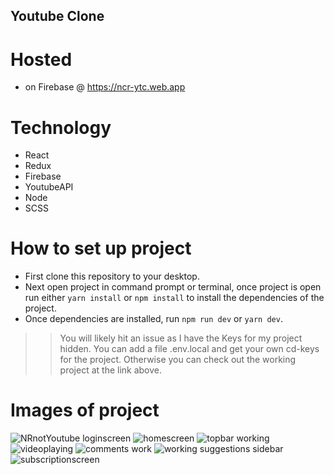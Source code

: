 ## Youtube Clone
# Hosted
- on Firebase @ https://ncr-ytc.web.app

# Technology
- React
- Redux
- Firebase
- YoutubeAPI
- Node
- SCSS

# How to set up project
- First clone this repository to your desktop. 
- Next open project in command prompt or terminal, once project is open run either `yarn install` or `npm install` to install the dependencies of the project.
- Once dependencies are installed, run `npm run dev` or `yarn dev`.

>> You will likely hit an issue as I have the Keys for my project hidden.
>> You can add a file .env.local and get your own cd-keys for the project.
>> Otherwise you can check out the working project at the link above.

# Images of project
![NRnotYoutube loginscreen](https://user-images.githubusercontent.com/65512131/124034185-8435d200-d9c0-11eb-9cea-4a284d63bf1b.png)
![homescreen](https://user-images.githubusercontent.com/65512131/123899300-88181480-d92c-11eb-914d-1bccffd6051b.png)
![topbar working](https://user-images.githubusercontent.com/65512131/123899338-9e25d500-d92c-11eb-893a-f554cd3b15c8.png)
![videoplaying](https://user-images.githubusercontent.com/65512131/123899367-ae3db480-d92c-11eb-8b3c-3f585491ee89.png)
![comments work](https://user-images.githubusercontent.com/65512131/123899392-b990e000-d92c-11eb-9b99-dab292580afa.png)
![working suggestions sidebar](https://user-images.githubusercontent.com/65512131/123899398-bc8bd080-d92c-11eb-81f3-2d5508a4d58a.png)
![subscriptionscreen](https://user-images.githubusercontent.com/65512131/123899326-949c6d00-d92c-11eb-8d8c-4f075cffcd3a.png)
